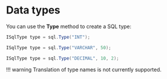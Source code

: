# Data types
You can use the **Type** method to create a SQL type:
```csharp
ISqlType type = sql.Type("INT");

ISqlType type = sql.Type("VARCHAR", 50);

ISqlType type = sql.Type("DECIMAL", 10, 2);
```

!!! warning
    Translation of type names is not currently supported.